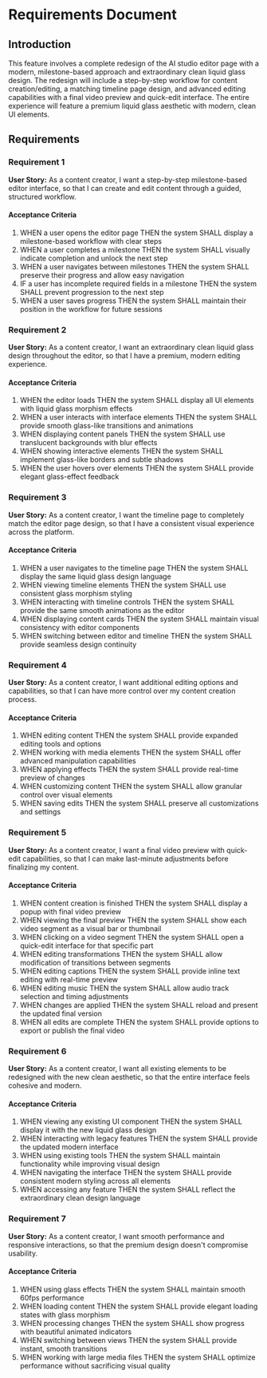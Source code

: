 # Requirements Document

## Introduction

This feature involves a complete redesign of the AI studio editor page with a modern, milestone-based approach and extraordinary clean liquid glass design. The redesign will include a step-by-step workflow for content creation/editing, a matching timeline page design, and advanced editing capabilities with a final video preview and quick-edit interface. The entire experience will feature a premium liquid glass aesthetic with modern, clean UI elements.

## Requirements

### Requirement 1

**User Story:** As a content creator, I want a step-by-step milestone-based editor interface, so that I can create and edit content through a guided, structured workflow.

#### Acceptance Criteria

1. WHEN a user opens the editor page THEN the system SHALL display a milestone-based workflow with clear steps
2. WHEN a user completes a milestone THEN the system SHALL visually indicate completion and unlock the next step
3. WHEN a user navigates between milestones THEN the system SHALL preserve their progress and allow easy navigation
4. IF a user has incomplete required fields in a milestone THEN the system SHALL prevent progression to the next step
5. WHEN a user saves progress THEN the system SHALL maintain their position in the workflow for future sessions

### Requirement 2

**User Story:** As a content creator, I want an extraordinary clean liquid glass design throughout the editor, so that I have a premium, modern editing experience.

#### Acceptance Criteria

1. WHEN the editor loads THEN the system SHALL display all UI elements with liquid glass morphism effects
2. WHEN a user interacts with interface elements THEN the system SHALL provide smooth glass-like transitions and animations
3. WHEN displaying content panels THEN the system SHALL use translucent backgrounds with blur effects
4. WHEN showing interactive elements THEN the system SHALL implement glass-like borders and subtle shadows
5. WHEN the user hovers over elements THEN the system SHALL provide elegant glass-effect feedback

### Requirement 3

**User Story:** As a content creator, I want the timeline page to completely match the editor page design, so that I have a consistent visual experience across the platform.

#### Acceptance Criteria

1. WHEN a user navigates to the timeline page THEN the system SHALL display the same liquid glass design language
2. WHEN viewing timeline elements THEN the system SHALL use consistent glass morphism styling
3. WHEN interacting with timeline controls THEN the system SHALL provide the same smooth animations as the editor
4. WHEN displaying content cards THEN the system SHALL maintain visual consistency with editor components
5. WHEN switching between editor and timeline THEN the system SHALL provide seamless design continuity

### Requirement 4

**User Story:** As a content creator, I want additional editing options and capabilities, so that I can have more control over my content creation process.

#### Acceptance Criteria

1. WHEN editing content THEN the system SHALL provide expanded editing tools and options
2. WHEN working with media elements THEN the system SHALL offer advanced manipulation capabilities
3. WHEN applying effects THEN the system SHALL provide real-time preview of changes
4. WHEN customizing content THEN the system SHALL allow granular control over visual elements
5. WHEN saving edits THEN the system SHALL preserve all customizations and settings

### Requirement 5

**User Story:** As a content creator, I want a final video preview with quick-edit capabilities, so that I can make last-minute adjustments before finalizing my content.

#### Acceptance Criteria

1. WHEN content creation is finished THEN the system SHALL display a popup with final video preview
2. WHEN viewing the final preview THEN the system SHALL show each video segment as a visual bar or thumbnail
3. WHEN clicking on a video segment THEN the system SHALL open a quick-edit interface for that specific part
4. WHEN editing transformations THEN the system SHALL allow modification of transitions between segments
5. WHEN editing captions THEN the system SHALL provide inline text editing with real-time preview
6. WHEN editing music THEN the system SHALL allow audio track selection and timing adjustments
7. WHEN changes are applied THEN the system SHALL reload and present the updated final version
8. WHEN all edits are complete THEN the system SHALL provide options to export or publish the final video

### Requirement 6

**User Story:** As a content creator, I want all existing elements to be redesigned with the new clean aesthetic, so that the entire interface feels cohesive and modern.

#### Acceptance Criteria

1. WHEN viewing any existing UI component THEN the system SHALL display it with the new liquid glass design
2. WHEN interacting with legacy features THEN the system SHALL provide the updated modern interface
3. WHEN using existing tools THEN the system SHALL maintain functionality while improving visual design
4. WHEN navigating the interface THEN the system SHALL provide consistent modern styling across all elements
5. WHEN accessing any feature THEN the system SHALL reflect the extraordinary clean design language

### Requirement 7

**User Story:** As a content creator, I want smooth performance and responsive interactions, so that the premium design doesn't compromise usability.

#### Acceptance Criteria

1. WHEN using glass effects THEN the system SHALL maintain smooth 60fps performance
2. WHEN loading content THEN the system SHALL provide elegant loading states with glass morphism
3. WHEN processing changes THEN the system SHALL show progress with beautiful animated indicators
4. WHEN switching between views THEN the system SHALL provide instant, smooth transitions
5. WHEN working with large media files THEN the system SHALL optimize performance without sacrificing visual quality